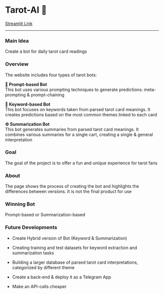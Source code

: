 # Tarot-AI 🔮   

[Streamlit Link](https://tarot-ai-prediction.streamlit.app/)

---
### Main Idea
Create a bot for daily tarot card readings

### Overview    
The website includes four types of tarot bots:

**🤖  Prompt-based Bot**    
This bot uses various prompting techniques to generate predictions: meta-prompting & prompt-chaining    

**👾  Keyword-based Bot**    
This bot focuses on keywords taken from parsed tarot card meanings. It creates predictions based on the most common themes linked to each card   

**⚙️  Summarization Bot**    
This bot generates summaries from parsed tarot card meanings. It combines various summaries for a single cart, creating a single & general interpretation    

### Goal
The goal of the project is to offer a fun and unique experience for tarot fans

### About
The page shows the process of creating the bot and highlights the differences between versions. It is not the final product for use

### Winning Bot
Prompt-based or Summarization-based

### Future Developments
- Create Hybrid version of Bot (Keyword & Summarization)

- Creating training and test datasets for keyword extraction and summarization tasks

- Building a larger database of parsed tarot card interpretations, categorized by different theme

- Create a back-end & deploy it as a Telegram App

- Make an API-calls cheaper
